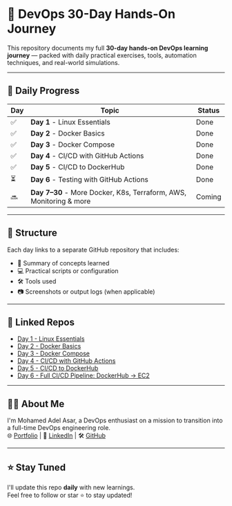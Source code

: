 # 🚀 DevOps 30-Day Hands-On Journey

This repository documents my full **30-day hands-on DevOps learning journey** — packed with daily practical exercises, tools, automation techniques, and real-world simulations.

---

## 📅 Daily Progress

| Day | Topic                                      | Status |
|-----|--------------------------------------------|--------|
| ✅  | **Day 1** - Linux Essentials                | Done   |
| ✅  | **Day 2** - Docker Basics                   | Done   |
| ✅  | **Day 3** - Docker Compose                  | Done   |
| ✅  | **Day 4** - CI/CD with GitHub Actions       | Done   |
| ✅  | **Day 5** - CI/CD to DockerHub              | Done   |
| ⏳  | **Day 6** - Testing with GitHub Actions     | Done   |
| 🔜  | **Day 7–30** - More Docker, K8s, Terraform, AWS, Monitoring & more | Coming |

---

## 📂 Structure

Each day links to a separate GitHub repository that includes:

- 🧠 Summary of concepts learned
- 💻 Practical scripts or configuration
- 🛠️ Tools used
- 📷 Screenshots or output logs (when applicable)

---

## 🔗 Linked Repos

- [Day 1 - Linux Essentials](https://github.com/mohamedadel-devops/day1-linux-and-git-practice)
- [Day 2 - Docker Basics](https://github.com/mohamedadel-devops/day2-docker-basics)
- [Day 3 - Docker Compose](https://github.com/mohamedadel-devops/day3-docker-compose)
- [Day 4 - CI/CD with GitHub Actions](https://github.com/mohamedadel-devops/day4-github-actions-ci-cd)
- [Day 5 - CI/CD to DockerHub](https://github.com/mohamedadel-devops/day5-github-actions-dockerhub-push)
- [Day 6 - Full CI/CD Pipeline: DockerHub → EC2](https://github.com/mohamedadel-devops/day6-dockerhub-cd)
---

## 🧑‍💻 About Me

I'm Mohamed Adel Asar, a DevOps enthusiast on a mission to transition into a full-time DevOps engineering role.  
🌐 [Portfolio](https://www.devops-eng.info) | 💼 [LinkedIn](https://www.linkedin.com/in/mohamed-asar-907100370/) | 🛠️ [GitHub](https://github.com/mohamedadel-devops)

---

## ⭐ Stay Tuned

I'll update this repo **daily** with new learnings.  
Feel free to follow or star ⭐ to stay updated!

